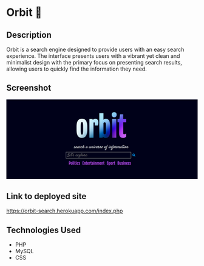 # Orbit :rocket:

## Description

Orbit is a search engine designed to provide users with an easy search experience. The interface presents users with a vibrant yet clean and minimalist design with the primary focus on presenting search results, allowing users to quickly find the information they need.

## Screenshot

<p align="center">
  <img src="./public/assets/images/orbit-screenshot.png" width="1000" height="auto" title="screenshot of application">
</p>

## Link to deployed site

https://orbit-search.herokuapp.com/index.php

## Technologies Used

- PHP
- MySQL
- CSS

